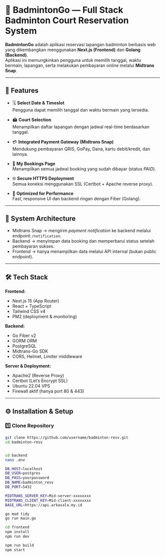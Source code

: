 # 🏸 BadmintonGo — Full Stack Badminton Court Reservation System

**BadmintonGo** adalah aplikasi reservasi lapangan badminton berbasis web yang dikembangkan menggunakan **Next.js (Frontend)** dan **Golang (Backend)**.  
Aplikasi ini memungkinkan pengguna untuk memilih tanggal, waktu bermain, lapangan, serta melakukan pembayaran online melalui **Midtrans Snap**.

---

## 🚀 Features

- 🗓 **Select Date & Timeslot**  
  Pengguna dapat memilih tanggal dan waktu bermain yang tersedia.

- 🏟 **Court Selection**  
  Menampilkan daftar lapangan dengan jadwal real-time berdasarkan tanggal.

- 💳 **Integrated Payment Gateway (Midtrans Snap)**  
  Mendukung pembayaran QRIS, GoPay, Dana, kartu debit/kredit, dan lainnya.

- 📅 **My Bookings Page**  
  Menampilkan semua jadwal booking yang sudah dibayar (status *PAID*).

- 🌐 **Secure HTTPS Deployment**  
  Semua koneksi menggunakan SSL (Certbot + Apache reverse proxy).

- 🧠 **Optimized for Performance**  
  Fast, responsive UI dan backend ringan dengan Fiber (Golang).

---

## 🧩 System Architecture


- Midtrans Snap → mengirim *payment notification* ke backend melalui endpoint `/notification`.
- Backend → menyimpan data booking dan memperbarui status setelah pembayaran sukses.
- Frontend → hanya menampilkan data melalui API internal (bukan public endpoint).

---

## 🛠️ Tech Stack

**Frontend:**
- Next.js 15 (App Router)
- React + TypeScript
- Tailwind CSS v4
- PM2 (deployment & monitoring)

**Backend:**
- Go Fiber v2
- GORM ORM
- PostgreSQL
- Midtrans-Go SDK
- CORS, Helmet, Limiter middleware

**Server & Deployment:**
- Apache2 (Reverse Proxy)
- Certbot (Let’s Encrypt SSL)
- Ubuntu 22.04 VPS
- Firewall aktif (hanya port 80 & 443)

---

## ⚙️ Installation & Setup

### 1️⃣ Clone Repository
```bash
git clone https://github.com/username/badminton-resv.git
cd badminton-resv


cd backend
nano .env

DB_HOST=localhost
DB_USER=postgres
DB_PASS=yourpassword
DB_NAME=badminton_resv
DB_PORT=5432

MIDTRANS_SERVER_KEY=Mid-server-xxxxxxxx
MIDTRANS_CLIENT_KEY=Mid-client-xxxxxxxx
BASE_URL=https://api.arkasala.my.id

go mod tidy
go run main.go

cd frontend
npm install
npm run dev

npm run build
npm start




